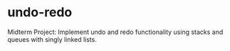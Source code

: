 # undo-redo
Midterm Project: Implement undo and redo functionality using stacks and queues with singly linked lists.
